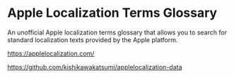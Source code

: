 # Apple Localization Terms Glossary

An unofficial Apple localization terms glossary that allows you to search for
standard localization texts provided by the Apple platform.

https://applelocalization.com/

https://github.com/kishikawakatsumi/applelocalization-data
